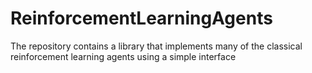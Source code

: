 # ReinforcementLearningAgents
The repository contains a library that implements many of the classical reinforcement learning agents using a simple interface
